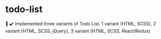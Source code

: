 # todo-list
:pencil: :heavy_check_mark: Implemented three variants of Todo List. 1 variant (HTML, SCSS), 2 variant (HTML, SCSS, jQuery), 3 variant (HTML, SCSS, React/Redux)
